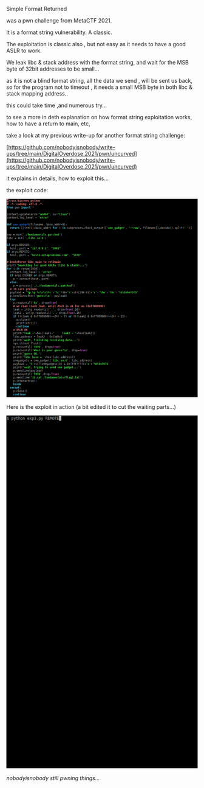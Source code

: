 Simple Format Returned

was a pwn challenge from MetaCTF 2021.

It is a format string vulnerability. A classic.

The exploitation is classic also , but not easy as it needs to have a good ASLR to work.

We leak libc & stack address with the format string, and wait for the MSB byte of 32bit addresses to be small...

as it is not a blind format string, all the data we send , will be sent us back, so for the program not to timeout , it needs a small MSB byte in both libc & stack mapping address..

this could take time ,and numerous try...

to see a more in deth explanation on how format string exploitation works, how to have a return to main, etc, 

take a look at my previous write-up for another format string challenge:

[https://github.com/nobodyisnobody/write-ups/tree/main/DigitalOverdose.2021/pwn/uncurved](https://github.com/nobodyisnobody/write-ups/tree/main/DigitalOverdose.2021/pwn/uncurved)

it explains in details, how to exploit this...

the exploit code:

![](https://github.com/nobodyisnobody/write-ups/raw/main/MetaCtf.2021/pwn/Simple.Format.Returned/pics/code.png)

Here is the exploit in action (a bit edited it to cut the waiting parts...)

![](https://github.com/nobodyisnobody/write-ups/raw/main/MetaCtf.2021/pwn/Simple.Format.Returned/pics/format.gif)

*nobodyisnobody still pwning things...*

